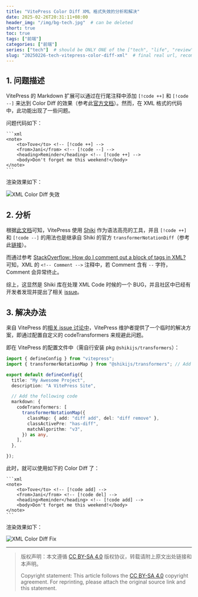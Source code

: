 ```yaml
---
title: "VitePress Color Diff XML 格式失效的分析和解决"
date: 2025-02-26T20:31:11+08:00
header_img: "/img/bg-tech.jpg"  # can be deleted
short: true
toc: true
tags: ["前端"]
categories: ["前端"]
series: ["tech"]  # should be ONLY ONE of the ["tech", "life", "review"]
slug: "20250226-tech-vitepress-color-diff-xml"  # final real url, recommend: start by date, follow lower case words with hyphen splitter. E.g., `20230316-text-title`
---
```


## 1. 问题描述

VitePress 的 Markdown 扩展可以通过在行尾注释中添加 `[!code ++]` 和 `[!code --]` 来达到 Color Diff 的效果（参考此[官方文档](https://vitepress.dev/guide/markdown#colored-diffs-in-code-blocks)）。然而，在 XML 格式的代码中，此功能出现了一些问题。

问题代码如下：

    ```xml
    <note>
        <to>Tove</to> <!-- [!code ++] -->
        <from>Jani</from> <!-- [!code --] -->
        <heading>Reminder</heading> <!-- [!code ++] -->
        <body>Don't forget me this weekend!</body>
    </note>
    ```

渲染效果如下：

![XML Color Diff 失效](/img/posts/20250226-v1.png "XML Color Diff 失效")

## 2. 分析

根据[此文档](https://vitepress.dev/reference/site-config#markdown)可知，VitePress 使用 [Shiki](https://github.com/shikijs/shiki) 作为语法高亮的工具，并且 `[!code ++]` 和 `[!code --]` 的用法也是继承自 Shiki 的官方 `transformerNotationDiff`（参考此[链接](https://shiki.style/packages/transformers#transformernotationdiff)）。

而通过参考 [StackOverflow: How do I comment out a block of tags in XML?](https://stackoverflow.com/questions/2757396/how-do-i-comment-out-a-block-of-tags-in-xml) 可知，XML 的 `<!-- Comment -->` 注释中，若 Comment 含有 `--` 字符，Comment 会异常终止。

综上，这显然是 Shiki 库在处理 XML Code 时候的一个 BUG，并且社区中已经有开发者发现并提出了相关 [issue](https://github.com/shikijs/shiki/issues/928)。

## 3. 解决办法

来自 VitePress 的[相关 issue 讨论中](https://github.com/vuejs/vitepress/issues/4555)，VitePress 维护者提供了一个临时的解决方案，即通过配置自定义的 codeTransformers 来规避此问题。

即在 VitePress 的配置文件中（需自行安装 pkg `@shikijs/transformers`）：
```ts
import { defineConfig } from "vitepress";
import { transformerNotationMap } from "@shikijs/transformers"; // Add this line

export default defineConfig({
  title: "My Awesome Project",
  description: "A VitePress Site",

  // Add the following code
  markdown: {
    codeTransformers: [
      transformerNotationMap({
        classMap: { add: "diff add", del: "diff remove" },
        classActivePre: "has-diff",
        matchAlgorithm: "v3",
      }) as any,
    ],
  },

});
```

此时，就可以使用如下的 Color Diff 了：

    ```xml
    <note>
        <to>Tove</to> <!-- [!code add] -->
        <from>Jani</from> <!-- [!code del] -->
        <heading>Reminder</heading> <!-- [!code add] -->
        <body>Don't forget me this weekend!</body>
    </note>
    ```


渲染效果如下：

![XML Color Diff Fix](/img/posts/20250226-v2.png "XML Color Diff Fix")

---

> 版权声明：本文遵循 [CC BY-SA 4.0](https://creativecommons.org/licenses/by-sa/4.0/deed.zh) 版权协议，转载请附上原文出处链接和本声明。
>
> Copyright statement: This article follows the [CC BY-SA 4.0](https://creativecommons.org/licenses/by-sa/4.0/deed.en) copyright agreement. For reprinting, please attach the original source link and this statement.
